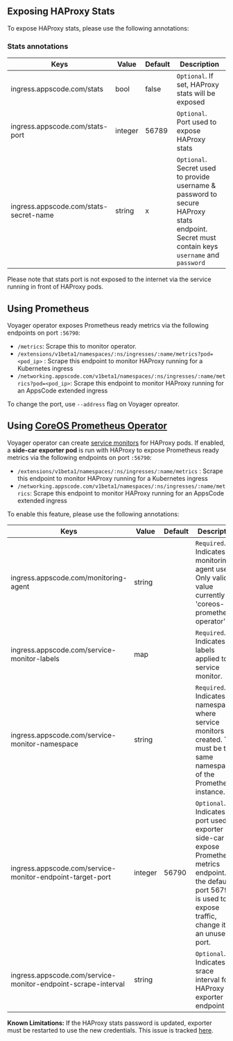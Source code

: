 ## Exposing HAProxy Stats
To expose HAProxy stats, please use the following annotations:

### Stats annotations
|  Keys  |   Value  |  Default |  Description |
|--------|-----------|----------|-------------|
| ingress.appscode.com/stats | bool | false | `Optional`. If set, HAProxy stats will be exposed |
| ingress.appscode.com/stats-port | integer | 56789 | `Optional`. Port used to expose HAProxy stats |
| ingress.appscode.com/stats-secret-name | string | x | `Optional`. Secret used to provide username & password to secure HAProxy stats endpoint. Secret must contain keys `username` and `password` |

Please note that stats port is not exposed to the internet via the service running in front of HAProxy pods.

## Using Prometheus
Voyager operator exposes Prometheus ready metrics via the following endpoints on port `:56790`:

 - `/metrics`: Scrape this to monitor operator.
 - `/extensions/v1beta1/namespaces/:ns/ingresses/:name/metrics?pod=<pod_ip>` :  Scrape this endpoint to monitor HAProxy running for a Kubernetes ingress
 - `/networking.appscode.com/v1beta1/namespaces/:ns/ingresses/:name/metrics?pod=<pod_ip>`: Scrape this endpoint to monitor HAProxy running for an AppsCode extended ingress

To change the port, use `--address` flag on Voyager opreator.

## Using [CoreOS Prometheus Operator](https://coreos.com/operators/prometheus/docs/latest/)
Voyager operator can create [service monitors](https://coreos.com/operators/prometheus/docs/latest/user-guides/running-exporters.html#create-a-matching-servicemonitor) for HAProxy pods. If enabled, a __side-car exporter pod__ is run with HAProxy to expose Prometheus ready metrics via the following endpoints on port `:56790`:

 - `/extensions/v1beta1/namespaces/:ns/ingresses/:name/metrics` :  Scrape this endpoint to monitor HAProxy running for a Kubernetes ingress
 - `/networking.appscode.com/v1beta1/namespaces/:ns/ingresses/:name/metrics`: Scrape this endpoint to monitor HAProxy running for an AppsCode extended ingress

To enable this feature, please use the following annotations:

|  Keys  |   Value  |  Default |  Description |
|--------|-----------|----------|-------------|
| ingress.appscode.com/monitoring-agent | string | | `Required`. Indicates the monitoring agent used. Only valid value currently is 'coreos-prometheus-operator' |
| ingress.appscode.com/service-monitor-labels | map | | `Required`. Indicates labels applied to service monitor. |
| ingress.appscode.com/service-monitor-namespace| string | | `Required`. Indicates namespace where service monitors are created. This must be the same namespace of the Prometheus instance. |
| ingress.appscode.com/service-monitor-endpoint-target-port| integer | 56790 | `Optional`. Indicates the port used by exporter side-car to expose Prometheus metrics endpoint. If the default port 56790 is used to expose traffic, change it to an unused port. |
| ingress.appscode.com/service-monitor-endpoint-scrape-interval | string | | `Optional`. Indicates the srace interval for HAProxy exporter endpoint

__Known Limitations:__ If the HAProxy stats password is updated, exporter must be restarted to use the new credentials. This issue is tracked [here](https://github.com/appscode/voyager/issues/212).
